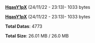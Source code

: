 [**HqasY1pX**](/data/HqasY1pX.txt) (24/11/22 - 23:13)- 1033 bytes

[**HqasY1pX**](/data/HqasY1pX.txt) (24/11/22 - 23:13)- 1033 bytes

**Total Datas**: 4773

**Total Size**: 26.01 MB / 26.0 MB